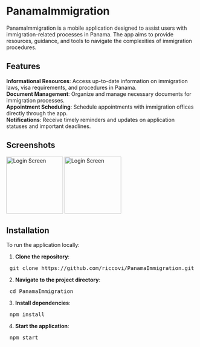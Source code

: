# PanamaImmigration
PanamaImmigration is a mobile application designed to assist users with immigration-related processes in Panama. The app aims to provide resources, guidance, and tools to navigate the complexities of immigration procedures.

## Features
**Informational Resources**: Access up-to-date information on immigration laws, visa requirements, and procedures in Panama.  
**Document Management**: Organize and manage necessary documents for immigration processes.  
**Appointment Scheduling**: Schedule appointments with immigration offices directly through the app.  
**Notifications**: Receive timely reminders and updates on application statuses and important deadlines.  

## Screenshots
<img src="https://github.com/user-attachments/assets/f37a2f65-b42a-46b6-87cd-782b65e54087" alt="Login Screen" width="150"/>
<img src="https://github.com/user-attachments/assets/19b4c6b1-89bf-471b-8df3-24051d329c5d" alt="Login Screen" width="150"/>

## Installation
To run the application locally:

1. **Clone the repository**:
<pre lang="bash"> git clone https://github.com/riccovi/PanamaImmigration.git </pre>

2. **Navigate to the project directory**:
<pre lang="bash"> cd PanamaImmigration </pre>

3. **Install dependencies**:
<pre lang="bash"> npm install </pre>

4. **Start the application**:
<pre lang="bash"> npm start </pre>   
